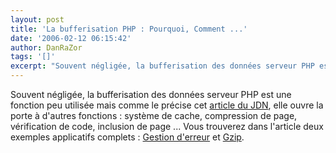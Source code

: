 ```yaml
---
layout: post
title: 'La bufferisation PHP : Pourquoi, Comment ...'
date: '2006-02-12 06:15:42'
author: DanRaZor
tags: '[]'
excerpt: "Souvent négligée, la bufferisation des données serveur PHP est une fonction peu utilisée mais comme le précise cet [article du JDN](http://developpeur.journaldunet.com/tutoriel/php/060206-php-output-buffering-1.shtml), elle ouvre la porte à d'autres fonctions : système de cache, compression de page, vérification de code, inclusion de page ...     \nVous      …"
---
```


Souvent négligée, la bufferisation des données serveur PHP est une fonction peu utilisée mais comme le précise cet [article du JDN](http://developpeur.journaldunet.com/tutoriel/php/060206-php-output-buffering-1.shtml), elle ouvre la porte à d'autres fonctions : système de cache, compression de page, vérification de code, inclusion de page ...
Vous trouverez dans l'article deux exemples applicatifs complets : [Gestion d'erreur](http://developpeur.journaldunet.com/tutoriel/php/060206-php-output-buffering-2.shtml) et [Gzip](http://developpeur.journaldunet.com/tutoriel/php/060206-php-output-buffering-3.shtml).

